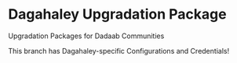 # Dagahaley Upgradation Package
Upgradation Packages for Dadaab Communities

This branch has Dagahaley-specific Configurations and Credentials!
